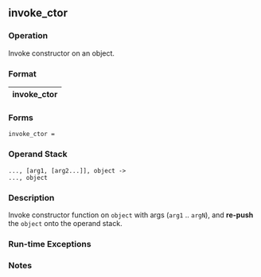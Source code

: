 ## invoke_ctor

### Operation
Invoke constructor on an object.

### Format
| invoke_ctor |
| :----: |

### Forms
```
invoke_ctor =
```

### Operand Stack
```
..., [arg1, [arg2...]], object ->
..., object
```

### Description
Invoke constructor function on `object` with args (`arg1` .. `argN`),
and **re-push** the `object` onto the operand stack.

### Run-time Exceptions

### Notes

